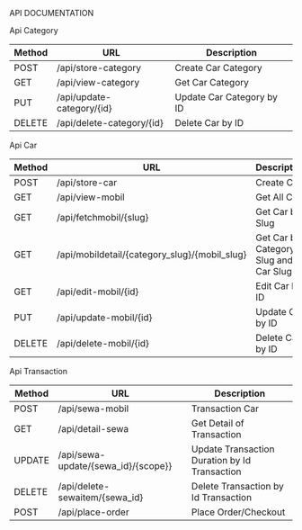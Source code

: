 API DOCUMENTATION

Api Category

| Method  |      URL            | Description |
| ------- | -------------       |-------------|
| POST    | /api/store-category | Create Car Category |
| GET     | /api/view-category  | Get Car Category |
| PUT     | /api/update-category/{id}| Update Car Category by ID |
| DELETE  | /api/delete-category/{id}| Delete Car by ID |

Api Car

| Method  |      URL            | Description |
| ------- | -------------       |-------------|
| POST    | /api/store-car | Create Car |
| GET     | /api/view-mobil  | Get All Car  |
| GET     | /api/fetchmobil/{slug} | Get Car by Slug |
| GET     | /api/mobildetail/{category_slug}/{mobil_slug} | Get Car by Category Slug and Car Slug |
| GET     | /api/edit-mobil/{id}| Edit Car by ID |
| PUT     | /api/update-mobil/{id}| Update Car by ID |
| DELETE  | /api/delete-mobil/{id}| Delete Car by ID |

Api Transaction

| Method  |      URL            | Description |
| ------- | -------------       |-------------|
| POST    | /api/sewa-mobil | Transaction Car |
| GET     | /api/detail-sewa  | Get Detail of Transaction  |
| UPDATE     | /api/sewa-update/{sewa_id}/{scope}}| Update Transaction Duration by Id Transaction |
| DELETE     | /api/delete-sewaitem/{sewa_id}|Delete Transaction by Id Transaction |
| POST  | /api/place-order| Place Order/Checkout |
